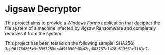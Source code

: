 # Jigsaw Decryptor
This project aims to provide a *Windows Forms* application that decipher the file system of a machine infected by Jigsaw Ransomware and completely removes it from the system.

This project has been tested on the following sample, SHA256: `3ae96f73d805e1d3995253db4d910300d8442ea603737a1428b613061e7f61e7`.
